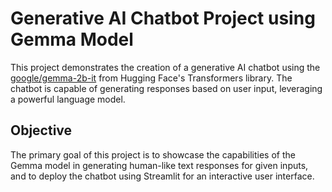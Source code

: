 # Generative AI Chatbot Project using Gemma Model

This project demonstrates the creation of a generative AI chatbot using the [google/gemma-2b-it](https://huggingface.co/google/gemma-2b-it) from Hugging Face's Transformers library. The chatbot is capable of generating responses based on user input, leveraging a powerful language model.

## Objective

The primary goal of this project is to showcase the capabilities of the Gemma model in generating human-like text responses for given inputs, and to deploy the chatbot using Streamlit for an interactive user interface.
